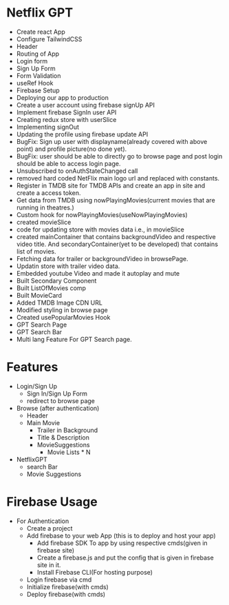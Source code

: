 # Netflix GPT

- Create react App
- Configure TailwindCSS
- Header
- Routing of App
- Login form
- Sign Up Form
- Form Validation
- useRef Hook
- Firebase Setup
- Deploying our app to production
- Create a user account using firebase signUp API
- Implement firebase SignIn user API
- Creating redux store with userSlice
- Implementing signOut
- Updating the profile using firebase update API
- BugFix: Sign up user with displayname(already covered with above point) and profile picture(no done yet).
- BugFix: user should be able to directly go to browse page and post login should be able to access login page.
- Unsubscribed to onAuthStateChanged call
- removed hard coded NetFlix main logo url and replaced with constants.
- Register in TMDB site for TMDB APIs and create an app in site and create a access token.
- Get data from TMDB using nowPlayingMovies(current movies that are running in theatres.)
- Custom hook for nowPlayingMovies(useNowPlayingMovies)
- created movieSlice
- code for updating store with movies data i.e., in movieSlice
- created mainContainer that contains backgroundVideo and respective video title. And secondaryContainer(yet to be developed) that contains list of movies.
- Fetching data for trailer or backgroundVideo in browsePage.
- Updatin store with trailer video data.
- Embedded youtube Video and made it autoplay and mute
- Built Secondary Component
- Built ListOfMovies comp
- Built MovieCard
- Added TMDB Image CDN URL
- Modified styling in browse page
- Created usePopularMovies Hook
- GPT Search Page
- GPT Search Bar
- Multi lang Feature For GPT Search page.



# Features

- Login/Sign Up
    - Sign In/Sign Up Form
    - redirect to browse page
- Browse (after authentication)
    - Header
    - Main Movie
        - Trailer in Background
        - Title & Description
        - MovieSuggestions
            -   Movie Lists * N
- NetflixGPT
    - search Bar
    - Movie Suggestions


# Firebase Usage

- For Authentication
    - Create a project
    - Add firebase to your web App (this is to deploy and host your app)
        - Add firebase SDK To app by using respective cmds(given in firebase site)
        - Create a firebase.js and put the config that is given in firebase site in it.
        - Install Firebase CLI(For hosting purpose)
    - Login firebase via cmd
    - Initialize firebase(with cmds)
    - Deploy firebase(with cmds)
